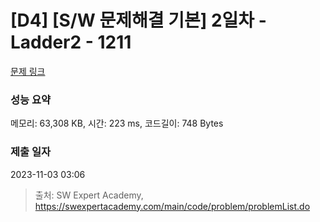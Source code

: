 # [D4] [S/W 문제해결 기본] 2일차 - Ladder2 - 1211 

[문제 링크](https://swexpertacademy.com/main/code/problem/problemDetail.do?contestProbId=AV14BgD6AEECFAYh) 

### 성능 요약

메모리: 63,308 KB, 시간: 223 ms, 코드길이: 748 Bytes

### 제출 일자

2023-11-03 03:06



> 출처: SW Expert Academy, https://swexpertacademy.com/main/code/problem/problemList.do